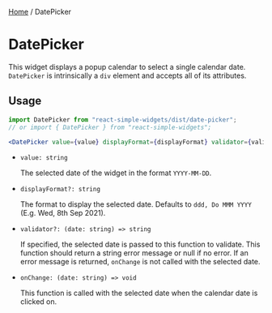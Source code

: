 [Home](../../../README.md) / DatePicker

# DatePicker

This widget displays a popup calendar to select a single calendar date. `DatePicker` is intrinsically a `div` element and accepts all of its attributes.

## Usage

```jsx
import DatePicker from "react-simple-widgets/dist/date-picker";
// or import { DatePicker } from "react-simple-widgets";

<DatePicker value={value} displayFormat={displayFormat} validator={validator} onChange={onDateSelect} />;
```

- `value: string`

  The selected date of the widget in the format `YYYY-MM-DD`.

- `displayFormat?: string`

  The format to display the selected date. Defaults to `ddd, Do MMM YYYY` (E.g. Wed, 8th Sep 2021).

- `validator?: (date: string) => string`

  If specified, the selected date is passed to this function to validate. This function should return a string error message or null if no error. If an error message is returned, `onChange` is not called with the selected date.

- `onChange: (date: string) => void`

  This function is called with the selected date when the calendar date is clicked on.
